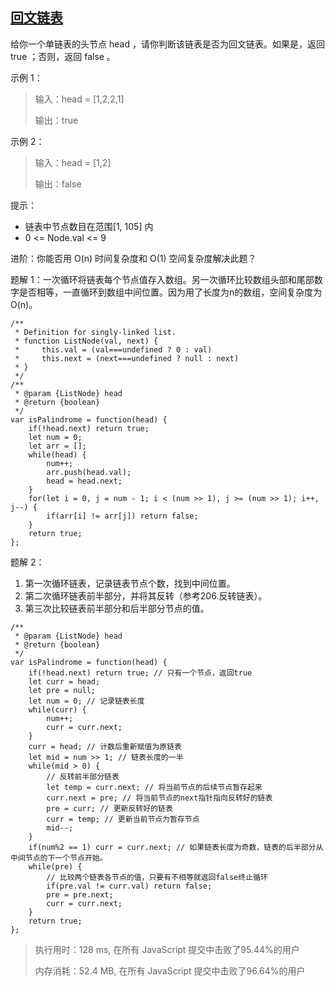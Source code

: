 ## [回文链表](https://leetcode-cn.com/problems/palindrome-linked-list/)
给你一个单链表的头节点 head ，请你判断该链表是否为回文链表。如果是，返回 true ；否则，返回 false 。

示例 1：
>  输入：head = [1,2,2,1]
> 
>  输出：true

示例 2：
>  输入：head = [1,2]
> 
>  输出：false

提示：
+ 链表中节点数目在范围[1, 105] 内
+ 0 <= Node.val <= 9

进阶：你能否用 O(n) 时间复杂度和 O(1) 空间复杂度解决此题？

题解 1：一次循环将链表每个节点值存入数组。另一次循环比较数组头部和尾部数字是否相等，一直循环到数组中间位置。因为用了长度为n的数组，空间复杂度为O(n)。
```
/**
 * Definition for singly-linked list.
 * function ListNode(val, next) {
 *     this.val = (val===undefined ? 0 : val)
 *     this.next = (next===undefined ? null : next)
 * }
 */
/**
 * @param {ListNode} head
 * @return {boolean}
 */
var isPalindrome = function(head) {
    if(!head.next) return true;
    let num = 0;
    let arr = [];
    while(head) {
        num++;
        arr.push(head.val);
        head = head.next;
    }
    for(let i = 0, j = num - 1; i < (num >> 1), j >= (num >> 1); i++, j--) {
        if(arr[i] != arr[j]) return false;
    }
    return true;
};

```

题解 2：
1. 第一次循环链表，记录链表节点个数，找到中间位置。
2. 第二次循环链表前半部分，并将其反转（参考206.反转链表）。
3. 第三次比较链表前半部分和后半部分节点的值。
```
/**
 * @param {ListNode} head
 * @return {boolean}
 */
var isPalindrome = function(head) {
    if(!head.next) return true; // 只有一个节点，返回true
    let curr = head; 
    let pre = null;
    let num = 0; // 记录链表长度
    while(curr) {
        num++;
        curr = curr.next;
    }
    curr = head; // 计数后重新赋值为原链表
    let mid = num >> 1; // 链表长度的一半
    while(mid > 0) {
        // 反转前半部分链表
        let temp = curr.next; // 将当前节点的后续节点暂存起来
        curr.next = pre; // 将当前节点的next指针指向反转好的链表
        pre = curr; // 更新反转好的链表
        curr = temp; // 更新当前节点为暂存节点
        mid--;
    }
    if(num%2 == 1) curr = curr.next; // 如果链表长度为奇数，链表的后半部分从中间节点的下一个节点开始。
    while(pre) {
        // 比较两个链表各节点的值，只要有不相等就返回false终止循环
        if(pre.val != curr.val) return false;
        pre = pre.next;
        curr = curr.next;
    }
    return true;
};
```
> 执行用时：128 ms, 在所有 JavaScript 提交中击败了95.44%的用户
> 
> 内存消耗：52.4 MB, 在所有 JavaScript 提交中击败了96.64%的用户
